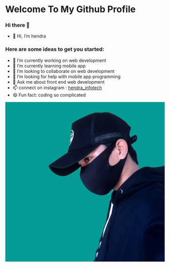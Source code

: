 # Welcome To My Github Profile

### Hi there 👋
- 👋 Hi, I’m hendra

### Here are some ideas to get you started:
- 🔭 I’m currently working on web development
- 🌱 I’m currently learning mobile app
- 👯 I’m looking to collaborate on web development
- 🤔 I’m looking for help with mobile app programming
- 💬 Ask me about front end web development
- 📫 connect on instagram : [hendra_infotech](https://www.instagram.com/hendra_infotech)
- 😄 Fun fact: coding so complicated


![My Image Profile](/my.png)
